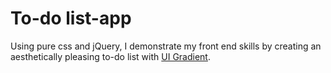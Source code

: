 # To-do list-app

Using pure css and jQuery, I demonstrate my front end skills by creating an aesthetically pleasing to-do list with [UI Gradient](https://uigradients.com/#HoneyDew).
